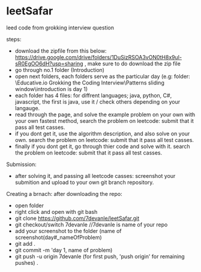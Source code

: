 # leetSafar
leed code from grokking interview question 

steps:
- download the zipfile from this below: https://drive.google.com/drive/folders/1DuSizRSOA3vON0tH8x9ul-sR0EgOO6dH?usp=sharing , make sure to do download the zip file
- go through no.1 folder (Introduction)
- open next folders, each folders serve as the particular day (e.g: folder:  \Educative.io Grokking the Coding Interview\Patterns sliding window\introduction is day 1) 
- each folder has 4 files: for diffrent languages; java, python, C#, javascript, the first is java, use it / check others depending on your langauge. 
- read through the page, and solve the example problem on your own with your own fastest method, search the problem on leetcode: submit that it pass all test casses.
- if you dont get it, use the algorithm description, and also solve on your own.  search the problem on leetcode: submit that it pass all test casses.
- finally if you dont get it, go through thier code and solve with it.  search the problem on leetcode: submit that it pass all test casses.

Submission: 
- after solving it, and passing all leetcode casses: screenshot your submition and upload to your own git branch repository. 

Creating a brnach: 
after downloading the repo: 
- open folder 
- right click and open with git bash
- git clone https://github.com/7devanle/leetSafar.git
- git checkout/switch 7devanle    //7devanle is name of your repo
- add your screenshot to the folder (name of screenshot(day#_nameOfProblem)
- git add .
- git commit -m 'day 1, name of problem) 
- git push -u origin 7devanle (for first push, 'push origin' for remaining pushes)
. 
